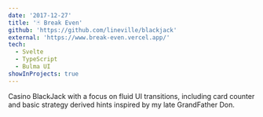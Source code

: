 ```yaml
---
date: '2017-12-27'
title: '🃏 Break Even'
github: 'https://github.com/lineville/blackjack'
external: 'https://www.break-even.vercel.app/'
tech:
  - Svelte
  - TypeScript
  - Bulma UI
showInProjects: true
---
```


Casino BlackJack with a focus on fluid UI transitions,
including card counter and basic strategy derived hints
inspired by my late GrandFather Don.
